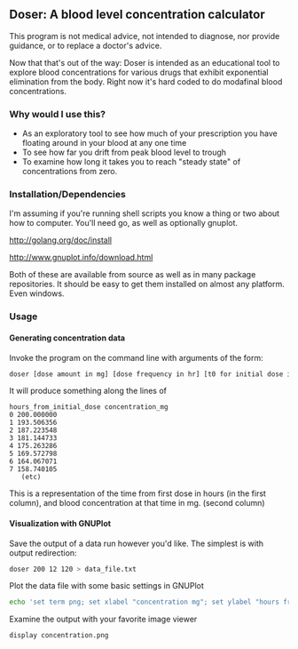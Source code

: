 ## Doser: A blood level concentration calculator
This program is not medical advice, not intended to diagnose, nor provide guidance, or to replace a doctor's advice.

Now that that's out of the way: Doser is intended as an educational tool to explore blood concentrations for various drugs that exhibit exponential elimination from the body. 
Right now it's hard coded to do modafinal blood concentrations.

### Why would I use this?

+ As an exploratory tool to see how much of your prescription you have floating around in your blood at any one time
+ To see how far you drift from peak blood level to trough
+ To examine how long it takes you to reach "steady state" of concentrations from zero.

### Installation/Dependencies

I'm assuming if you're running shell scripts you know a thing or two about how to computer. You'll need go, as well as optionally gnuplot.

http://golang.org/doc/install

http://www.gnuplot.info/download.html

Both of these are available from source as well as in many package repositories. It should be easy to get them installed on almost any platform. Even windows.

### Usage

#### Generating concentration data
Invoke the program on the command line with arguments of the form: 
```sh
doser [dose amount in mg] [dose frequency in hr] [t0 for initial dose in hours ago]
```

It will produce something along the lines of
```
hours_from_initial_dose concentration_mg
0 200.000000
1 193.506356
2 187.223548
3 181.144733
4 175.263286
5 169.572798
6 164.067071
7 158.740105
   (etc)
```

This is a representation of the time from first dose in hours (in the first column), and blood concentration at that time in mg. (second column)
#### Visualization with GNUPlot
Save the output of a data run however you'd like. The simplest is with output redirection:

```sh
doser 200 12 120 > data_file.txt
```

Plot the data file with some basic settings in GNUPlot 

```sh    
echo 'set term png; set xlabel "concentration mg"; set ylabel "hours from first dose"; plot "data_file.txt" using 1:2 with lines' | gnuplot > concentration.png
```

Examine the output with your favorite image viewer

```sh
display concentration.png
```
